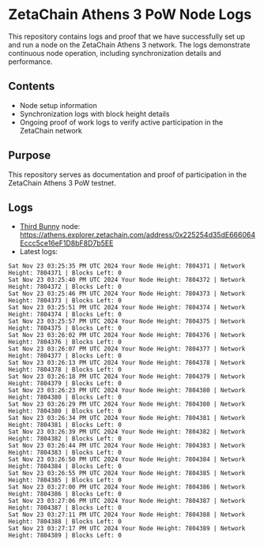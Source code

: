 # ZetaChain Athens 3 PoW Node Logs
This repository contains logs and proof that we have successfully set up and run a node on the ZetaChain Athens 3 network. The logs demonstrate continuous node operation, including synchronization details and performance.

## Contents
- Node setup information
- Synchronization logs with block height details
- Ongoing proof of work logs to verify active participation in the ZetaChain network

## Purpose
This repository serves as documentation and proof of participation in the ZetaChain Athens 3 PoW testnet.

## Logs

- [Third Bunny](https://thirdbunny.xyz/) node: https://athens.explorer.zetachain.com/address/0x225254d35dE666064Eccc5ce16eF1D8bF8D7b5EE
- Latest logs:
```
Sat Nov 23 03:25:35 PM UTC 2024 Your Node Height: 7804371 | Network Height: 7804371 | Blocks Left: 0
Sat Nov 23 03:25:40 PM UTC 2024 Your Node Height: 7804372 | Network Height: 7804372 | Blocks Left: 0
Sat Nov 23 03:25:46 PM UTC 2024 Your Node Height: 7804373 | Network Height: 7804373 | Blocks Left: 0
Sat Nov 23 03:25:51 PM UTC 2024 Your Node Height: 7804374 | Network Height: 7804374 | Blocks Left: 0
Sat Nov 23 03:25:57 PM UTC 2024 Your Node Height: 7804375 | Network Height: 7804375 | Blocks Left: 0
Sat Nov 23 03:26:02 PM UTC 2024 Your Node Height: 7804376 | Network Height: 7804376 | Blocks Left: 0
Sat Nov 23 03:26:07 PM UTC 2024 Your Node Height: 7804377 | Network Height: 7804377 | Blocks Left: 0
Sat Nov 23 03:26:13 PM UTC 2024 Your Node Height: 7804378 | Network Height: 7804378 | Blocks Left: 0
Sat Nov 23 03:26:18 PM UTC 2024 Your Node Height: 7804379 | Network Height: 7804379 | Blocks Left: 0
Sat Nov 23 03:26:23 PM UTC 2024 Your Node Height: 7804380 | Network Height: 7804380 | Blocks Left: 0
Sat Nov 23 03:26:29 PM UTC 2024 Your Node Height: 7804380 | Network Height: 7804380 | Blocks Left: 0
Sat Nov 23 03:26:34 PM UTC 2024 Your Node Height: 7804381 | Network Height: 7804381 | Blocks Left: 0
Sat Nov 23 03:26:39 PM UTC 2024 Your Node Height: 7804382 | Network Height: 7804382 | Blocks Left: 0
Sat Nov 23 03:26:44 PM UTC 2024 Your Node Height: 7804383 | Network Height: 7804383 | Blocks Left: 0
Sat Nov 23 03:26:50 PM UTC 2024 Your Node Height: 7804384 | Network Height: 7804384 | Blocks Left: 0
Sat Nov 23 03:26:55 PM UTC 2024 Your Node Height: 7804385 | Network Height: 7804385 | Blocks Left: 0
Sat Nov 23 03:27:00 PM UTC 2024 Your Node Height: 7804386 | Network Height: 7804386 | Blocks Left: 0
Sat Nov 23 03:27:06 PM UTC 2024 Your Node Height: 7804387 | Network Height: 7804387 | Blocks Left: 0
Sat Nov 23 03:27:11 PM UTC 2024 Your Node Height: 7804388 | Network Height: 7804388 | Blocks Left: 0
Sat Nov 23 03:27:17 PM UTC 2024 Your Node Height: 7804389 | Network Height: 7804389 | Blocks Left: 0
```
